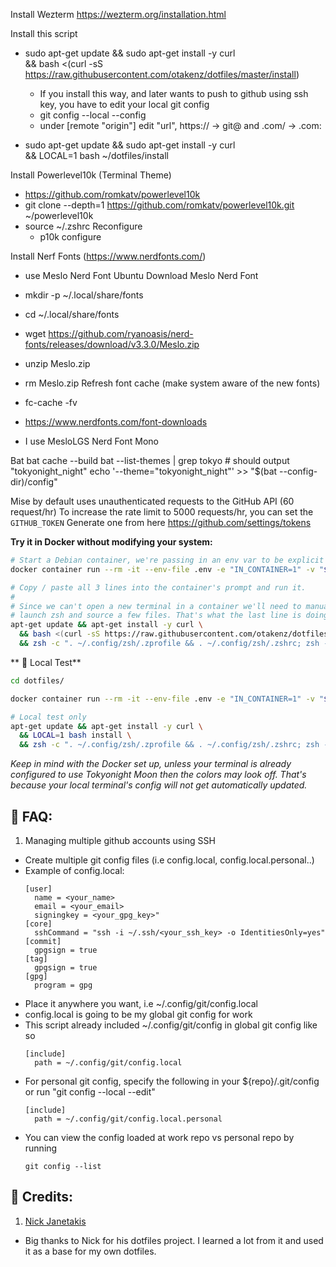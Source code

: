 Install Wezterm
https://wezterm.org/installation.html

Install this script
- sudo apt-get update && sudo apt-get install -y curl \
  && bash <(curl -sS https://raw.githubusercontent.com/otakenz/dotfiles/master/install) 
  - If you install this way, and later wants to push to github using ssh key, you have to edit your local git config
  - git config --local --config
  - under [remote "origin"] edit "url", https:// -> git@ and .com/ -> .com:

- sudo apt-get update && sudo apt-get install -y curl \
  && LOCAL=1 bash ~/dotfiles/install

Install Powerlevel10k (Terminal Theme)

- https://github.com/romkatv/powerlevel10k
- git clone --depth=1 https://github.com/romkatv/powerlevel10k.git ~/powerlevel10k
- source ~/.zshrc
  Reconfigure
  - p10k configure

Install Nerf Fonts (https://www.nerdfonts.com/)

- use Meslo Nerd Font
  Ubuntu
  Download Meslo Nerd Font
- mkdir -p ~/.local/share/fonts
- cd ~/.local/share/fonts
- wget https://github.com/ryanoasis/nerd-fonts/releases/download/v3.3.0/Meslo.zip
- unzip Meslo.zip
- rm Meslo.zip
  Refresh font cache (make system aware of the new fonts)
- fc-cache -fv

- <https://www.nerdfonts.com/font-downloads>
- I use MesloLGS Nerd Font Mono

Bat
bat cache --build
bat --list-themes | grep tokyo # should output "tokyonight_night"
echo '--theme="tokyonight_night"' >> "$(bat --config-dir)/config"


Mise by default uses unauthenticated requests to the GitHub API (60 request/hr)
To increase the rate limit to 5000 requests/hr, you can set the `GITHUB_TOKEN`
Generate one from here https://github.com/settings/tokens

**Try it in Docker without modifying your system:**

```sh
# Start a Debian container, we're passing in an env var to be explicit we're in Docker.
docker container run --rm -it --env-file .env -e "IN_CONTAINER=1" -v "${PWD}:/app" -w /app debian:stable-slim bash

# Copy / paste all 3 lines into the container's prompt and run it.
#
# Since we can't open a new terminal in a container we'll need to manually
# launch zsh and source a few files. That's what the last line is doing.
apt-get update && apt-get install -y curl \
  && bash <(curl -sS https://raw.githubusercontent.com/otakenz/dotfiles/master/install) \
  && zsh -c ". ~/.config/zsh/.zprofile && . ~/.config/zsh/.zshrc; zsh -i"
```

**  Local Test**

```sh
cd dotfiles/

docker container run --rm -it --env-file .env -e "IN_CONTAINER=1" -v "${PWD}:/app" -w /app debian:stable-slim bash

# Local test only
apt-get update && apt-get install -y curl \
  && LOCAL=1 bash install \
  && zsh -c ". ~/.config/zsh/.zprofile && . ~/.config/zsh/.zshrc; zsh -i"
```

_Keep in mind with the Docker set up, unless your terminal is already
configured to use Tokyonight Moon then the colors may look off. That's because
your local terminal's config will not get automatically updated._

## 📗 FAQ:
1. Managing multiple github accounts using SSH
  - Create multiple git config files (i.e config.local, config.local.personal..)
  - Example of config.local:
    ```
    [user]
      name = <your_name>
      email = <your_email>
      signingkey = <your_gpg_key>"
    [core]
      sshCommand = "ssh -i ~/.ssh/<your_ssh_key> -o IdentitiesOnly=yes"
    [commit]
      gpgsign = true
    [tag]
      gpgsign = true
    [gpg]
      program = gpg 
    ```
  - Place it anywhere you want, i.e ~/.config/git/config.local
  - config.local is going to be my global git config for work
  - This script already included ~/.config/git/config in global git config like so
    ```
    [include]
      path = ~/.config/git/config.local
    ```
  - For personal git config, specify the following in your ${repo}/.git/config or run "git config --local --edit"
    ```
    [include]
      path = ~/.config/git/config.local.personal
    ```
  - You can view the config loaded at work repo vs personal repo by running
    ```
    git config --list
    ```


## 👑 Credits:

1. [Nick Janetakis](https://github.com/nickjj/dotfiles)

- Big thanks to Nick for his dotfiles project. I learned a lot from it and
  used it as a base for my own dotfiles.
